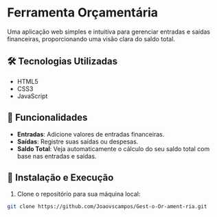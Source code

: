 # Ferramenta Orçamentária

Uma aplicação web simples e intuitiva para gerenciar entradas e saídas financeiras, proporcionando uma visão clara do saldo total.

## 🛠️ Tecnologias Utilizadas

* HTML5
* CSS3
* JavaScript

## 🎯 Funcionalidades

* **Entradas**: Adicione valores de entradas financeiras.
* **Saídas**: Registre suas saídas ou despesas.
* **Saldo Total**: Veja automaticamente o cálculo do seu saldo total com base nas entradas e saídas.

## 🔧 Instalação e Execução

1. Clone o repositório para sua máquina local:
```bash
git clone https://github.com/Joaovscampos/Gest-o-Or-ament-ria.git

